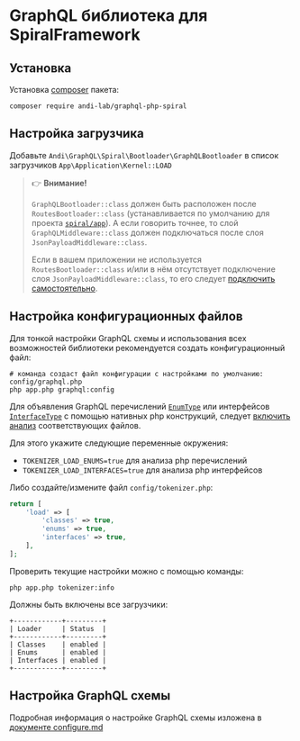 # GraphQL библиотека для SpiralFramework

## Установка

 Установка [composer](https://getcomposer.org/doc/00-intro.md) пакета:

```shell
composer require andi-lab/graphql-php-spiral
```

## <a id="bootloader">Настройка загрузчика</a>

 Добавьте `Andi\GraphQL\Spiral\Bootloader\GraphQLBootloader` в список загрузчиков `App\Application\Kernel::LOAD`

   > :point_right: **Внимание!**
   >
   > `GraphQLBootloader::class` должен быть расположен после `RoutesBootloader::class`
   > (устанавливается по умолчанию для проекта [`spiral/app`](https://github.com/spiral/app)).
   > А если говорить точнее, то слой `GraphQLMiddleware::class` должен подключаться
   > после слоя `JsonPayloadMiddleware::class`.
   >
   > Если в вашем приложении не используется `RoutesBootloader::class` и/или в нём
   > отсутствует подключение слоя `JsonPayloadMiddleware::class`, то его следует [подключить
   > самостоятельно](https://spiral.dev/docs/http-middleware/current/en).

## Настройка конфигурационных файлов
Для тонкой настройки GraphQL схемы и использования всех возможностей библиотеки рекомендуется создать
конфигурационный файл:

```shell
# команда создаст файл конфигурации с настройками по умолчанию: config/graphql.php
php app.php graphql:config
```

Для объявления GraphQL перечислений [`EnumType`](https://webonyx.github.io/graphql-php/type-definitions/enums/)
или интерфейсов [`InterfaceType`](https://webonyx.github.io/graphql-php/type-definitions/interfaces/)
с помощью нативных php конструкций, следует [включить анализ](https://spiral.dev/docs/advanced-tokenizer/#class-listeners)
соответствующих файлов.

Для этого укажите  следующие переменные окружения:
- `TOKENIZER_LOAD_ENUMS=true` для анализа php перечислений
- `TOKENIZER_LOAD_INTERFACES=true` для анализа php интерфейсов

Либо создайте/измените файл `config/tokenizer.php`:
```php
return [
    'load' => [
        'classes' => true,
        'enums' => true,
        'interfaces' => true,
    ],
];
```
Проверить текущие настройки можно с помощью команды:
```shell
php app.php tokenizer:info
```

Должны быть включены все загрузчики:

```
+------------+---------+
| Loader     | Status  |
+------------+---------+
| Classes    | enabled |
| Enums      | enabled |
| Interfaces | enabled |
+------------+---------+
```

## Настройка GraphQL схемы

Подробная информация о настройке GraphQL схемы изложена в [документе configure.md](configure.md)
